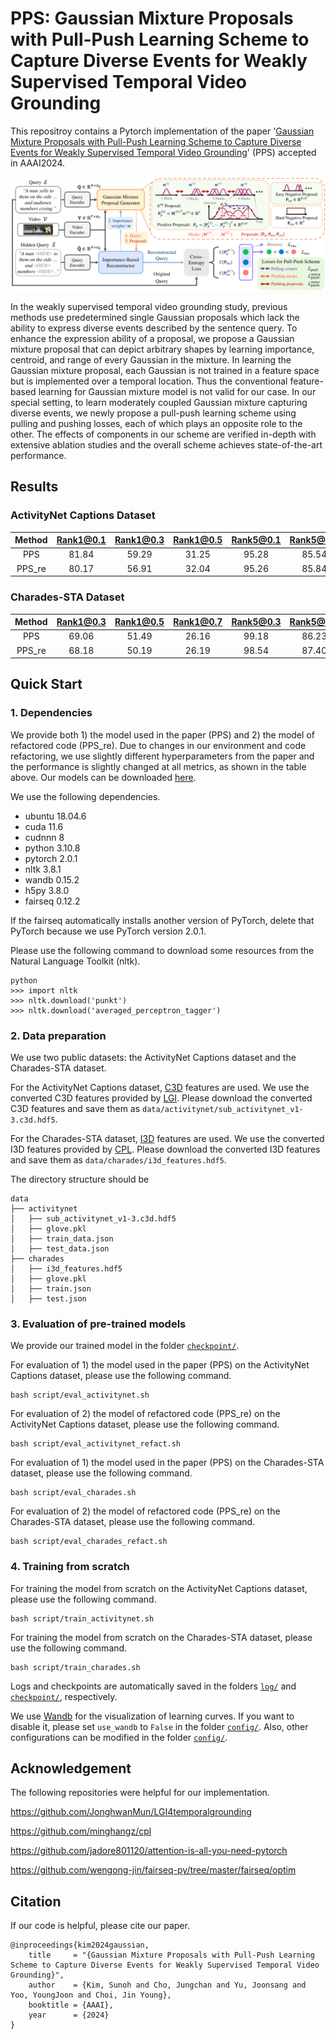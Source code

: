 # PPS: Gaussian Mixture Proposals with Pull-Push Learning Scheme to Capture Diverse Events for Weakly Supervised Temporal Video Grounding

This repositroy contains a Pytorch implementation of the paper '[Gaussian Mixture Proposals with Pull-Push Learning Scheme to Capture Diverse Events for Weakly Supervised Temporal Video Grounding](https://arxiv.org/pdf/2312.16388v1.pdf)' (PPS) accepted in AAAI2024.


![PPS_overview](./PPS_overview.png)

In the weakly supervised temporal video grounding study, previous methods use predetermined single Gaussian proposals which lack the ability to express diverse events described by the sentence query. To enhance the expression ability of a proposal, we propose a Gaussian mixture proposal that can depict arbitrary shapes by learning importance, centroid, and range of every Gaussian in the mixture. In learning the Gaussian mixture proposal, each Gaussian is not trained in a feature space but is implemented over a temporal location. Thus the conventional feature-based learning for Gaussian mixture model is not valid for our case. In our special setting, to learn moderately coupled Gaussian mixture capturing diverse events, we newly propose a pull-push learning scheme using pulling and pushing losses, each of which plays an opposite role to the other. The effects of components in our scheme are verified in-depth with extensive ablation studies and the overall scheme achieves state-of-the-art performance.

## Results

### ActivityNet Captions Dataset

|  Method  | Rank1@0.1 | Rank1@0.3 | Rank1@0.5 | Rank5@0.1 | Rank5@0.3 | Rank5@0.5 |
|  :-----: | :-------: | :-------: | :-------: | :-------: | :-------: | :-------: |
|   PPS   |   81.84   |   59.29   |   31.25   |   95.28   |   85.54   |   71.32   |
| PPS_re  |   80.17   |   56.91   |   32.04   |   95.26   |   85.84   |   74.85   |

### Charades-STA Dataset

|  Method  | Rank1@0.3 | Rank1@0.5 | Rank1@0.7 | Rank5@0.3 | Rank5@0.5 | Rank5@0.7 |
|  :-----: | :-------: | :-------: | :-------: | :-------: | :-------: | :-------: |
|   PPS   |   69.06   |   51.49   |   26.16   |   99.18   |   86.23   |   53.01   |
| PPS_re  |   68.18   |   50.19   |   26.19   |   98.54   |   87.40   |   53.32   |

## Quick Start

### 1. Dependencies

We provide both 1) the model used in the paper (PPS) and 2) the model of refactored code (PPS_re).
Due to changes in our environment and code refactoring, we use slightly different hyperparameters from the paper and the performance is slightly changed at all metrics, as shown in the table above.
Our models can be downloaded [here](https://drive.google.com/file/d/1bf9d_UpnPSDZnmAmjD_E5o2SOaWOXDRg/view?usp=sharing).

We use the following dependencies.

- ubuntu 18.04.6
- cuda 11.6
- cudnnn 8
- python 3.10.8
- pytorch 2.0.1
- nltk 3.8.1
- wandb 0.15.2
- h5py 3.8.0
- fairseq 0.12.2

If the fairseq automatically installs another version of PyTorch, delete that PyTorch because we use PyTorch version 2.0.1.

Please use the following command to download some resources from the Natural Language Toolkit (nltk).

```
python
>>> import nltk
>>> nltk.download('punkt')
>>> nltk.download('averaged_perceptron_tagger')
```

### 2. Data preparation

We use two public datasets: the ActivityNet Captions dataset and the Charades-STA dataset.

For the ActivityNet Captions dataset, [C3D](http://activity-net.org/challenges/2016/download.html#c3d) features are used.
We use the converted C3D features provided by [LGI](https://github.com/JonghwanMun/LGI4temporalgrounding).
Please download the converted C3D features and save them as `data/activitynet/sub_activitynet_v1-3.c3d.hdf5`.

For the Charades-STA dataset, [I3D](https://github.com/piergiaj/pytorch-i3d) features are used.
We use the converted I3D features provided by [CPL](https://github.com/minghangz/cpl).
Please download the converted I3D features and save them as `data/charades/i3d_features.hdf5`.

The directory structure should be

```
data
├── activitynet
│   ├── sub_activitynet_v1-3.c3d.hdf5
│   ├── glove.pkl
│   ├── train_data.json
│   ├── test_data.json
├── charades
│   ├── i3d_features.hdf5
│   ├── glove.pkl
│   ├── train.json
│   ├── test.json
```

### 3. Evaluation of pre-trained models


We provide our trained model in the folder [`checkpoint/`](checkpoint/). 

For evaluation of 1) the model used in the paper (PPS) on the ActivityNet Captions dataset, please use the following command.
```
bash script/eval_activitynet.sh
```

For evaluation of 2) the model of refactored code (PPS_re) on the ActivityNet Captions dataset, please use the following command.
```
bash script/eval_activitynet_refact.sh
```

For evaluation of 1) the model used in the paper (PPS) on the Charades-STA dataset, please use the following command.
```
bash script/eval_charades.sh
```

For evaluation of 2) the model of refactored code (PPS_re) on the Charades-STA dataset, please use the following command.
```
bash script/eval_charades_refact.sh
```

### 4. Training from scratch

For training the model from scratch on the ActivityNet Captions dataset, please use the following command.

```
bash script/train_activitynet.sh
```

For training the model from scratch on the Charades-STA dataset, please use the following command.

```
bash script/train_charades.sh
```

Logs and checkpoints are automatically saved in the folders [`log/`](log/) and [`checkpoint/`](checkpoint/), respectively.

We use [Wandb](https://wandb.ai/site) for the visualization of learning curves.
If you want to disable it, please set `use_wandb` to `False` in the folder [`config/`](config/).
Also, other configurations can be modified in the folder [`config/`](config/).

## Acknowledgement
The following repositories were helpful for our implementation.

https://github.com/JonghwanMun/LGI4temporalgrounding

https://github.com/minghangz/cpl

https://github.com/jadore801120/attention-is-all-you-need-pytorch

https://github.com/wengong-jin/fairseq-py/tree/master/fairseq/optim

## Citation
If our code is helpful, please cite our paper.

```
@inproceedings{kim2024gaussian,
    title     = "{Gaussian Mixture Proposals with Pull-Push Learning Scheme to Capture Diverse Events for Weakly Supervised Temporal Video Grounding}",
    author    = {Kim, Sunoh and Cho, Jungchan and Yu, Joonsang and Yoo, YoungJoon and Choi, Jin Young},
    booktitle = {AAAI},
    year      = {2024}
}
```
